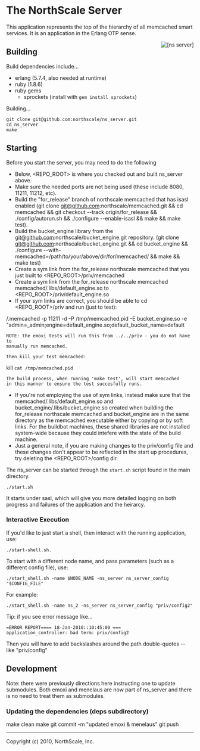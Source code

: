 # The NorthScale Server

This application represents the top of the hierarchy of all memcached
smart services.  It is an application in the Erlang OTP sense.

<div>
    <img src="https://github.com/northscale/ns_server/raw/master/doc/images/ns_server.png"
         alt="[ns server]" style="float: right"/>
</div>

## Building

Build dependencies include...

* erlang (5.7.4, also needed at runtime)
* ruby (1.8.6)
* ruby gems
    * sprockets (install with `gem install sprockets`)

Building...

    git clone git@github.com:northscale/ns_server.git
    cd ns_server
    make

## Starting

Before you start the server, you may need to do the following
  * Below, <REPO_ROOT> is where you checked out and built ns_server above.
  * Make sure the needed ports are not being used (these include
    8080, 11211, 11212, etc).
  * Build the "for_release" branch of northscale memcached that has isasl
    enabled (git clone git@github.com:northscale/memcached.git &&
    cd memcached &&
    git checkout --track origin/for_release &&
    ./config/autorun.sh &&
    ./configure --enable-isasl &&
    make && make test).
  * Build the bucket_engine library from the
    git@github.com:northscale/bucket_engine.git repository.
    (git clone git@github.com:northscale/bucket_engine.git &&
    cd bucket_engine &&
    ./configure --with-memcached=/path/to/your/above/dir/for/memcached/ &&
    make && make test)
  * Create a sym link from the for_release northscale memcached
    that you just built to <REPO_ROOT>/priv/memcached
  * Create a sym link from the for_release northscale memcached
    memcached/.libs/default_engine.so to
    <REPO_ROOT>/priv/default_engine.so
  * If your sym links are correct, you should be able to cd <REPO_ROOT>/priv
    and run (just to test):

/.memcached -p 11211 -d -P /tmp/memcached.pid -E bucket_engine.so -e "admin=_admin;engine=default_engine.so;default_bucket_name=default

    NOTE: the emoxi tests will run this from ../../priv - you do not have to 
    manually run memcached.

    then kill your test memcached:
kill `cat /tmp/memcached.pid`

    The build process, when running 'make test', will start memcached
    in this manner to ensure the test succesfully runs.
  * If you're not employing the use of sym links, instead make sure that the
    memcached/.libs/default_engine.so and
    bucket_engine/.libs/bucket_engine.so
    created when building the for_release northscale memcached
    and bucket_engine are in the same directory as the memcached executable 
    either by copying or by soft links. 
    For the buildbot machines, these shared libraries are not installed
    system-wide because they could intefere with the state of the build
    machine.
  * Just a general note, if you are making changes to the priv/config file
    and these changes don't appear to be reflected in the start up
    procedures, try deleting the <REPO_ROOT>/config dir.

The ns_server can be started through the `start.sh` script found in the
main directory.

    ./start.sh

It starts under sasl, which will give you more detailed logging on
both progress and failures of the application and the heirarcy.

### Interactive Execution

If you'd like to just start a shell, then interact with the running
application, use:

    ./start-shell.sh.

To start with a different node name, and pass parameters (such as a
different config file), use:

    ./start_shell.sh -name $NODE_NAME -ns_server ns_server_config "$CONFIG_FILE"

For example:

    ./start_shell.sh -name ns_2 -ns_server ns_server_config "priv/config2"

Tip: if you see error message like...

    =ERROR REPORT==== 18-Jan-2010::10:45:00 ===
    application_controller: bad term: priv/config2

Then you will have to add backslashes around the path double-quotes --
like \"priv/config\"

## Development
  Note: there were previously directions here instructing one to 
  update submodules. Both emoxi and menelaus are now part of 
  ns_server and there is no need to treat them as submodules.

### Updating the dependencies (deps subdirectory)

   make clean
   make
   git commit -m "updated emoxi & menelaus"
   git push


* * * * *
Copyright (c) 2010, NorthScale, Inc.
